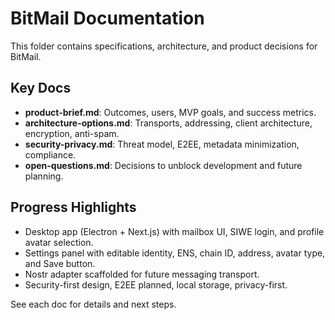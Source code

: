 
# BitMail Documentation

This folder contains specifications, architecture, and product decisions for BitMail.

## Key Docs
- **product-brief.md**: Outcomes, users, MVP goals, and success metrics.
- **architecture-options.md**: Transports, addressing, client architecture, encryption, anti-spam.
- **security-privacy.md**: Threat model, E2EE, metadata minimization, compliance.
- **open-questions.md**: Decisions to unblock development and future planning.

## Progress Highlights
- Desktop app (Electron + Next.js) with mailbox UI, SIWE login, and profile avatar selection.
- Settings panel with editable identity, ENS, chain ID, address, avatar type, and Save button.
- Nostr adapter scaffolded for future messaging transport.
- Security-first design, E2EE planned, local storage, privacy-first.

See each doc for details and next steps.

